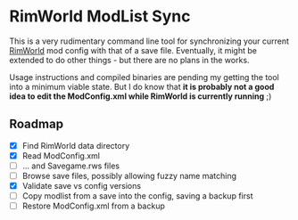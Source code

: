 # RimWorld ModList Sync

This is a very rudimentary command line tool for synchronizing your current
[RimWorld](https://rimworldgame.com/) mod config with that of a save file. Eventually, it
might be extended to do other things - but there are no plans in the works.

Usage instructions and compiled binaries are pending my getting the tool into a minimum
viable state. But I do know that **it is probably not a good idea to edit the ModConfig.xml
while RimWorld is currently running** ;)

## Roadmap
* [x] Find RimWorld data directory
* [x] Read ModConfig.xml
* [ ] ... and Savegame.rws files
* [ ] Browse save files, possibly allowing fuzzy name matching
* [x] Validate save vs config versions
* [ ] Copy modlist from a save into the config, saving a backup first
* [ ] Restore ModConfig.xml from a backup
